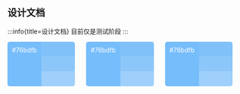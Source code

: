## 设计文档

:::info{title=设计文档}
目前仅是测试阶段
:::

<div style="
    display: flex;
    justify-content: space-between;
    flex-wrap: wrap;
">
    <div style="
        display: flex;
        width: 30%;
        height: 100px;
        border-radius: 5px;
        overflow: hidden;
        color: #fff;
    ">
    <div style="
        flex: 1;
        background-color: #76bdfb;
        padding: 10px
    ">
        #76bdfb
    </div>
    <ul style="
        list-style: none;
        margin: 0;
        width: 80px;
        padding: 0px;
        display: flex;
        flex-direction: column;
    ">
        <li style="
        flex: 1;
        background-color: #81c1f9;
    "></li>
        <li style="
        flex: 1;
        background-color: #8dc7f9;
    "></li>
        <li style="
        flex: 1;
        background-color: #9ed0fb;
    "></li>
    </ul>
  </div>

  <div style="
        display: flex;
        width: 30%;
        height: 100px;
        border-radius: 5px;
        overflow: hidden;
        color: #fff;
    ">
    <div style="
        flex: 1;
        background-color: #76bdfb;
        padding: 10px
    ">
        #76bdfb
    </div>
    <ul style="
        list-style: none;
        margin: 0;
        width: 80px;
        padding: 0px;
        display: flex;
        flex-direction: column;
    ">
        <li style="
        flex: 1;
        background-color: #81c1f9;
    "></li>
        <li style="
        flex: 1;
        background-color: #8dc7f9;
    "></li>
        <li style="
        flex: 1;
        background-color: #9ed0fb;
    "></li>
    </ul>
  </div>

  <div style="
        display: flex;
        width: 30%;
        height: 100px;
        border-radius: 5px;
        overflow: hidden;
        color: #fff;
    ">
    <div style="
        flex: 1;
        background-color: #76bdfb;
        padding: 10px
    ">
        #76bdfb
    </div>
    <ul style="
        list-style: none;
        margin: 0;
        width: 80px;
        padding: 0px;
        display: flex;
        flex-direction: column;
    ">
        <li style="
        flex: 1;
        background-color: #81c1f9;
    "></li>
        <li style="
        flex: 1;
        background-color: #8dc7f9;
    "></li>
        <li style="
        flex: 1;
        background-color: #9ed0fb;
    "></li>
    </ul>
  </div>

</div>
